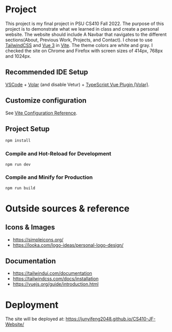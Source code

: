 # Project

This project is my final project in PSU CS410 Fall 2022. The purpose of this project is to demonstrate what we learned in class and create a personal website. The website should include A Navbar that navigates to the different sections(About, Previous Work, Projects, and Contact). I chose to use [TailwindCSS](https://tailwindcss.com/) and [Vue 3](https://vuejs.org/) in [Vite](https://vitejs.dev/). The theme colors are white and gray. I checked the site on Chrome and Firefox with screen sizes of 414px, 768px and 1024px.

## Recommended IDE Setup

[VSCode](https://code.visualstudio.com/) + [Volar](https://marketplace.visualstudio.com/items?itemName=Vue.volar) (and disable Vetur) + [TypeScript Vue Plugin (Volar)](https://marketplace.visualstudio.com/items?itemName=Vue.vscode-typescript-vue-plugin).

## Customize configuration

See [Vite Configuration Reference](https://vitejs.dev/config/).

## Project Setup

```sh
npm install
```

### Compile and Hot-Reload for Development

```sh
npm run dev
```

### Compile and Minify for Production

```sh
npm run build
```

# Outside sources & reference

## Icons & Images

- https://simpleicons.org/
- https://looka.com/logo-ideas/personal-logo-design/

## Documentation

- https://tailwindui.com/documentation
- https://tailwindcss.com/docs/installation
- https://vuejs.org/guide/introduction.html

# Deployment
The site will be deployed at: https://junyifeng2048.github.io/CS410-JF-Website/
